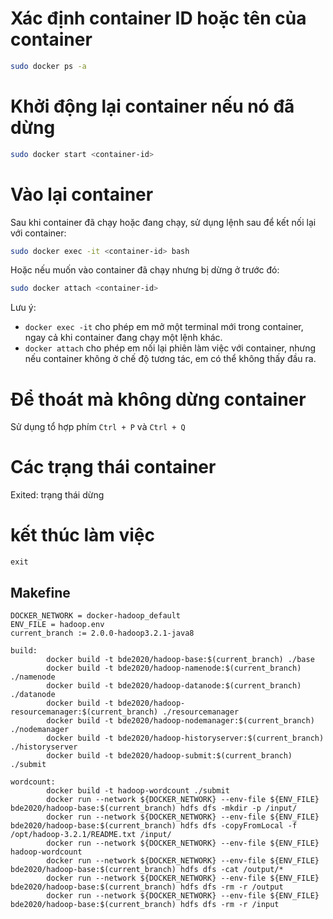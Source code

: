 # Xác định container ID hoặc tên của container
```bash
sudo docker ps -a
```

# Khởi động lại container nếu nó đã dừng
```bash
sudo docker start <container-id>
```

# Vào lại container
Sau khi container đã chạy hoặc đang chạy, sử dụng lệnh sau để kết nối lại với container:
```bash
sudo docker exec -it <container-id> bash
```
Hoặc nếu muốn vào container đã chạy nhưng bị dừng ở trước đó:
```bash
sudo docker attach <container-id>
```
Lưu ý:
- `docker exec -it` cho phép em mở một terminal mới trong container, ngay cả khi container đang chạy một lệnh khác.
- `docker attach` cho phép em nối lại phiên làm việc với container, nhưng nếu container không ở chế độ tương tác, em có thể không thấy đầu ra.

# Để thoát mà không dừng container
Sử dụng tổ hợp phím `Ctrl + P` và `Ctrl + Q`

# Các trạng thái container
Exited: trạng thái dừng

# kết thúc làm việc
```bath
exit
```

## Makefine
```
DOCKER_NETWORK = docker-hadoop_default
ENV_FILE = hadoop.env
current_branch := 2.0.0-hadoop3.2.1-java8

build:
        docker build -t bde2020/hadoop-base:$(current_branch) ./base
        docker build -t bde2020/hadoop-namenode:$(current_branch) ./namenode
        docker build -t bde2020/hadoop-datanode:$(current_branch) ./datanode
        docker build -t bde2020/hadoop-resourcemanager:$(current_branch) ./resourcemanager
        docker build -t bde2020/hadoop-nodemanager:$(current_branch) ./nodemanager
        docker build -t bde2020/hadoop-historyserver:$(current_branch) ./historyserver
        docker build -t bde2020/hadoop-submit:$(current_branch) ./submit

wordcount:
        docker build -t hadoop-wordcount ./submit
        docker run --network ${DOCKER_NETWORK} --env-file ${ENV_FILE} bde2020/hadoop-base:$(current_branch) hdfs dfs -mkdir -p /input/
        docker run --network ${DOCKER_NETWORK} --env-file ${ENV_FILE} bde2020/hadoop-base:$(current_branch) hdfs dfs -copyFromLocal -f /opt/hadoop-3.2.1/README.txt /input/
        docker run --network ${DOCKER_NETWORK} --env-file ${ENV_FILE} hadoop-wordcount
        docker run --network ${DOCKER_NETWORK} --env-file ${ENV_FILE} bde2020/hadoop-base:$(current_branch) hdfs dfs -cat /output/*
        docker run --network ${DOCKER_NETWORK} --env-file ${ENV_FILE} bde2020/hadoop-base:$(current_branch) hdfs dfs -rm -r /output
        docker run --network ${DOCKER_NETWORK} --env-file ${ENV_FILE} bde2020/hadoop-base:$(current_branch) hdfs dfs -rm -r /input
```